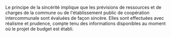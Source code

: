 Le principe de la sincérité implique que les prévisions de ressources et de charges de la commune ou de l'établissement public de coopération intercommunale sont évaluées de façon sincère. Elles sont effectuées avec réalisme et prudence, compte tenu des informations disponibles au moment où le projet de budget est établi.